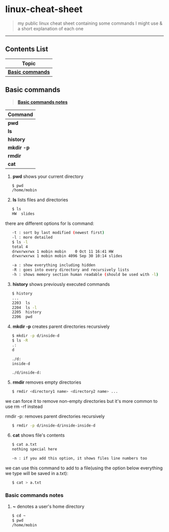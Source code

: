 # linux-cheat-sheet
> my public linux cheat sheet containing some commands I might use & a short explanation of each one

---

## Contents List

| Topic                                                                   |
| ----------------------------------------------------------------------- |
| [**Basic commands**](#basic-commands)                                   |

## Basic commands
> [**Basic commands notes**](#basic-commands-notes)

| Command                      |
| ---------------------------- |
| **pwd**                      |
| **ls**                       |
| **history**                  |
| **mkdir -p**                 |
| **rmdir**                    |
| **cat**                      |

1. **pwd** shows your current directory

```bash
   $ pwd
   /home/mobin
   ```

2. **ls** lists files and directories

```bash
   $ ls
   HW  slides
   ```

there are different options for ls command:

```bash
   -t : sort by last modified (newest first)
   -l : more detailed
   $ ls -l
   total 4
   drwxrwxrwx 1 mobin mobin    0 Oct 11 16:41 HW
   drwxrwxrwx 1 mobin mobin 4096 Sep 30 10:14 slides

   -a : show everything including hidden
   -R : goes into every directory and recursively lists
   -h : shows memory section human readable (should be used with -l)
```

3. **history** shows previously executed commands

```bash
   $ history
   ...
   2203  ls
   2204  ls -l
   2205  history
   2206  pwd
```

4. **mkdir -p** creates parent directories recursively

```bash
   $ mkdir -p d/inside-d
   $ ls -R
   .:
   d

   ./d:
   inside-d

   ./d/inside-d:
```

5. **rmdir** removes empty directories

```bash
   $ rmdir <directory1 name> <directory2 name> ...
```

we can force it to remove non-empty directories but it's more common to use rm -rf instead

rmdir -p: removes parent directories recursively
```bash
   $ rmdir -p d/inside-d/inside-inside-d
```

6. **cat** shows file's contents

```bash
   $ cat a.txt
   nothing special here

   -n : if you add this option, it shows files line numbers too
```

we can use this command to add to a file(using the option below everything we type will be saved in a.txt):
```bash
   $ cat > a.txt
```

### Basic commands notes

1. **~** denotes a user's home directory

```bash
   $ cd ~
   $ pwd
   /home/mobin
   ```